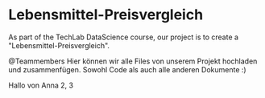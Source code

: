 # Lebensmittel-Preisvergleich
As part of the TechLab DataScience course, our project is to create a "Lebensmittel-Preisvergleich". 

@Teammembers
Hier können wir alle Files von unserem Projekt hochladen und zusammenfügen. Sowohl Code als auch alle anderen Dokumente :)

Hallo von Anna 2, 3